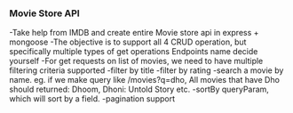 ### Movie Store API

-Take help from IMDB and create entire Movie store api in express + mongoose
-The objective is to support all 4 CRUD operation, but specifically multiple types of get operations
  Endpoints name decide yourself
-For get requests on list of movies, we need to have multiple filtering criteria supported
-filter by title
-filter by rating
-search a movie by name. eg. if we make query like /movies?q=dho, All movies that have Dho should returned: Dhoom, Dhoni: Untold Story etc.
-sortBy queryParam, which will sort by a field.
-pagination support
